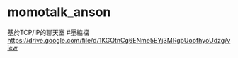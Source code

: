 # momotalk_anson
基於TCP/IP的聊天室
#壓縮檔
https://drive.google.com/file/d/1KGQtnCg6ENme5EYj3MRgbUoofhyoUdzg/view 
